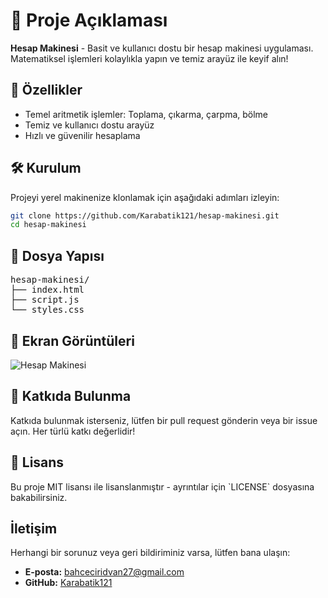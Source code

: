 
# 🎨 Proje Açıklaması
**Hesap Makinesi** - Basit ve kullanıcı dostu bir hesap makinesi uygulaması. Matematiksel işlemleri kolaylıkla yapın ve temiz arayüz ile keyif alın!

## 🚀 Özellikler
- Temel aritmetik işlemler: Toplama, çıkarma, çarpma, bölme
- Temiz ve kullanıcı dostu arayüz
- Hızlı ve güvenilir hesaplama

## 🛠️ Kurulum
Projeyi yerel makinenize klonlamak için aşağıdaki adımları izleyin:

```sh
git clone https://github.com/Karabatik121/hesap-makinesi.git
cd hesap-makinesi
```

## 📂 Dosya Yapısı
<pre>
hesap-makinesi/
├── index.html
├── script.js
└── styles.css
</pre>

## 📸 Ekran Görüntüleri
![Hesap Makinesi](https://i.hizliresim.com/alrni1x.PNG)

## 🤝 Katkıda Bulunma
Katkıda bulunmak isterseniz, lütfen bir pull request gönderin veya bir issue açın. Her türlü katkı değerlidir!

## 📄 Lisans
Bu proje MIT lisansı ile lisanslanmıştır - ayrıntılar için \`LICENSE\` dosyasına bakabilirsiniz.

## İletişim
Herhangi bir sorunuz veya geri bildiriminiz varsa, lütfen bana ulaşın:
- **E-posta:** [bahceciridvan27@gmail.com](mailto:bahceciridvan27@gmail.com)
- **GitHub:** [Karabatik121](https://github.com/Karabatik121)

